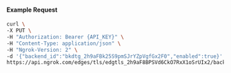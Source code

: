 <!-- Code generated for API Clients. DO NOT EDIT. -->

#### Example Request

```bash
curl \
-X PUT \
-H "Authorization: Bearer {API_KEY}" \
-H "Content-Type: application/json" \
-H "Ngrok-Version: 2" \
-d '{"backend_id":"bkdtg_2h9aFBk25S9pmSJrYZpVgfGx2F0","enabled":true}' \
https://api.ngrok.com/edges/tls/edgtls_2h9aF8BPSVd6CkO7RxX1oSrUIx2/backend
```
